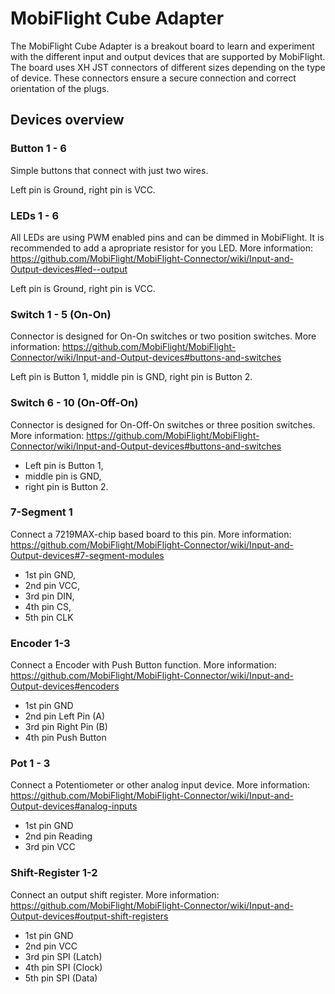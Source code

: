 # MobiFlight Cube Adapter
The MobiFlight Cube Adapter is a breakout board to learn and experiment with the different input and output devices that are supported by MobiFlight.
The board uses XH JST connectors of different sizes depending on the type of device. These connectors ensure a secure connection and correct orientation of the plugs.

## Devices overview

### Button 1 - 6
Simple buttons that connect with just two wires.

Left pin is Ground, right pin is VCC.

### LEDs 1 - 6
All LEDs are using PWM enabled pins and can be dimmed in MobiFlight.
It is recommended to add a apropriate resistor for you LED. 
More information: https://github.com/MobiFlight/MobiFlight-Connector/wiki/Input-and-Output-devices#led--output

Left pin is Ground, right pin is VCC.

### Switch 1 - 5 (On-On)
Connector is designed for On-On switches or two position switches.
More information: https://github.com/MobiFlight/MobiFlight-Connector/wiki/Input-and-Output-devices#buttons-and-switches

Left pin is Button 1, middle pin is GND, right pin is Button 2.

### Switch 6 - 10 (On-Off-On)
Connector is designed for On-Off-On switches or three position switches.
More information: https://github.com/MobiFlight/MobiFlight-Connector/wiki/Input-and-Output-devices#buttons-and-switches

* Left pin is Button 1,
* middle pin is GND, 
* right pin is Button 2.

### 7-Segment 1
Connect a 7219MAX-chip based board to this pin.
More information: https://github.com/MobiFlight/MobiFlight-Connector/wiki/Input-and-Output-devices#7-segment-modules

* 1st pin GND,
* 2nd pin VCC,
* 3rd pin DIN,
* 4th pin CS,
* 5th pin CLK

### Encoder 1-3
Connect a Encoder with Push Button function.
More information: https://github.com/MobiFlight/MobiFlight-Connector/wiki/Input-and-Output-devices#encoders

* 1st pin GND
* 2nd pin Left Pin (A)
* 3rd pin Right Pin (B)
* 4th pin Push Button

### Pot 1 - 3
Connect a Potentiometer or other analog input device.
More information: https://github.com/MobiFlight/MobiFlight-Connector/wiki/Input-and-Output-devices#analog-inputs

* 1st pin GND
* 2nd pin Reading
* 3rd pin VCC

### Shift-Register 1-2
Connect an output shift register.
More information: https://github.com/MobiFlight/MobiFlight-Connector/wiki/Input-and-Output-devices#output-shift-registers

* 1st pin GND
* 2nd pin VCC
* 3rd pin SPI (Latch)
* 4th pin SPI (Clock)
* 5th pin SPI (Data)


